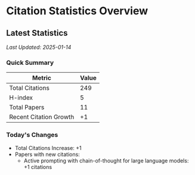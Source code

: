 # Citation Statistics Overview

## Latest Statistics
*Last Updated: 2025-01-14*

### Quick Summary
| Metric | Value |
| ------ | ----- |
| Total Citations | 249 |
| H-index | 5 |
| Total Papers | 11 |
| Recent Citation Growth | +1 |

### Today's Changes
- Total Citations Increase: +1
- Papers with new citations:
  - Active prompting with chain-of-thought for large language models: +1 citations